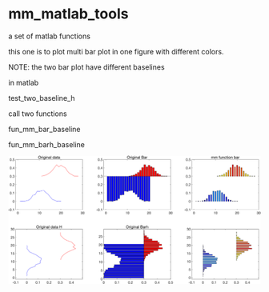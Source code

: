 # mm_matlab_tools
 a set of matlab functions

 this one is to plot multi bar plot in one figure
 with different colors. 

 NOTE: the two bar plot have different baselines
 

 in matlab 

 test_two_baseline_h

 call two functions
 
 fun_mm_bar_baseline
 
 fun_mm_barh_baseline
 
![differen base line, bar, barh](https://github.com/meatball1982/mm_matlab_tools/blob/main/fig_mm_bar_diff_base_line.png)
